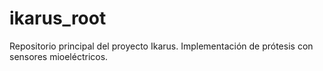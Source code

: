 # ikarus_root
Repositorio principal del proyecto Ikarus. Implementación de prótesis con sensores mioeléctricos.
